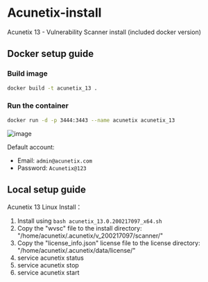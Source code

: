 # Acunetix-install

Acunetix 13 - Vulnerability Scanner install (included docker version)

## Docker setup guide

### Build image

```sh
docker build -t acunetix_13 .
```

### Run the container

```sh
docker run -d -p 3444:3443 --name acunetix acunetix_13
```

![image](https://github.com/user-attachments/assets/b02ea690-6d53-411f-aae2-6c901e6a7d1f)

Default account:
+ Email: `admin@acunetix.com`
+ Password: `Acunetix@123`

## Local setup guide

Acunetix 13 Linux Install：
1. Install using `bash acunetix_13.0.200217097_x64.sh`
2. Copy the "wvsc" file to the install directory: "/home/acunetix/.acunetix/v_200217097/scanner/"
3. Copy the "license_info.json" license file to the license directory: "/home/acunetix/.acunetix/data/license/"
4. service acunetix status
5. service acunetix stop
6. service acunetix start
